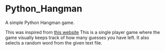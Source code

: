 # Python_Hangman
A simple Python Hangman game.

This was inspired from [this website](http://www.practicepython.org/exercise/2017/01/10/32-hangman.html)
This is a single player game where the game visually keeps track of how many guesses you have left. It also selects a random word from the given text file.
